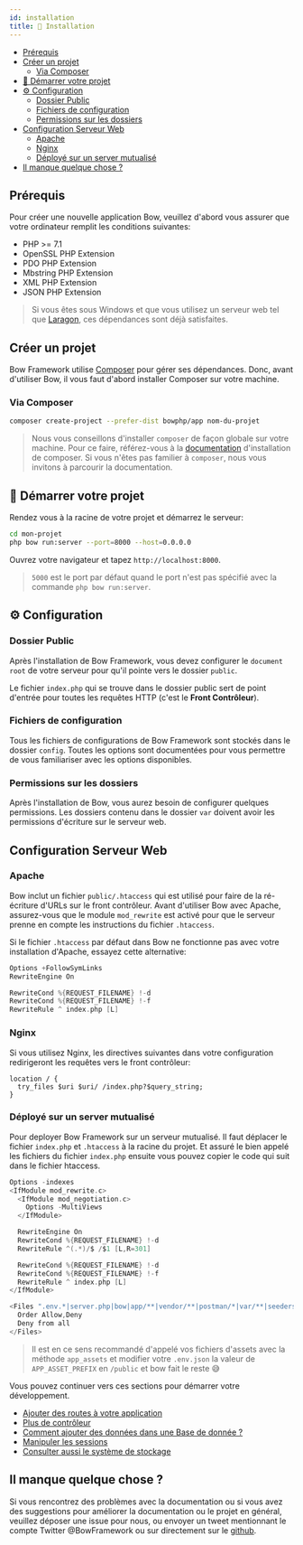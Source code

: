 ```yaml
---
id: installation
title: 🚀 Installation
---
```


- [Prérequis](#prérequis)
- [Créer un projet](#créer-un-projet)
  - [Via Composer](#via-composer)
- [🚀 Démarrer votre projet](#-démarrer-votre-projet)
- [⚙️ Configuration](#️-configuration)
  - [Dossier Public](#dossier-public)
  - [Fichiers de configuration](#fichiers-de-configuration)
  - [Permissions sur les dossiers](#permissions-sur-les-dossiers)
- [Configuration Serveur Web](#configuration-serveur-web)
  - [Apache](#apache)
  - [Nginx](#nginx)
  - [Déployé sur un server mutualisé](#déployé-sur-un-server-mutualisé)
- [Il manque quelque chose ?](#il-manque-quelque-chose-)

## Prérequis

Pour créer une nouvelle application Bow, veuillez d'abord vous assurer que votre ordinateur remplit les conditions suivantes:

- PHP >= 7.1
- OpenSSL PHP Extension
- PDO PHP Extension
- Mbstring PHP Extension
- XML PHP Extension
- JSON PHP Extension

> Si vous êtes sous Windows et que vous utilisez un serveur web tel que [Laragon](https://laragon.org/), ces dépendances sont déjà satisfaites.

## Créer un projet

Bow Framework utilise [Composer](https://getcomposer.org) pour gérer ses dépendances. Donc, avant d'utiliser Bow, il vous faut d'abord installer Composer sur votre machine.

### Via Composer

```bash
composer create-project --prefer-dist bowphp/app nom-du-projet
```

> Nous vous conseillons d'installer `composer` de façon globale sur votre machine. Pour ce faire, référez-vous à la [documentation](https://getcomposer.org/download) d'installation de composer.
> Si vous n'êtes pas familier à `composer`, nous vous invitons à parcourir la documentation.

<script id="asciicast-s8HpeoaUwnxEZ7OOPRxxXE52z" src="https://asciinema.org/a/s8HpeoaUwnxEZ7OOPRxxXE52z.js" data-speed="2"  data-rows="20" async></script>

## 🚀 Démarrer votre projet

Rendez vous à la racine de votre projet et démarrez le serveur:

```bash
cd mon-projet
php bow run:server --port=8000 --host=0.0.0.0
```

Ouvrez votre navigateur et tapez `http://localhost:8000`.

> `5000` est le port par défaut quand le port n'est pas spécifié avec la commande `php bow run:server`.

## ⚙️ Configuration

### Dossier Public

Après l'installation de Bow Framework, vous devez configurer le `document root` de votre serveur pour qu'il pointe vers le dossier `public`.

Le fichier `index.php` qui se trouve dans le dossier public sert de point d'entrée pour toutes les requêtes HTTP (c'est le **Front Contrôleur**).

### Fichiers de configuration

Tous les fichiers de configurations de Bow Framework sont stockés dans le dossier `config`. Toutes les options sont documentées pour vous permettre de vous familiariser avec les options disponibles.

### Permissions sur les dossiers

Après l'installation de Bow, vous aurez besoin de configurer quelques permissions. Les dossiers contenu dans le dossier `var` doivent avoir les permissions d'écriture sur le serveur web.

## Configuration Serveur Web

### Apache

Bow inclut un fichier `public/.htaccess` qui est utilisé pour faire de la ré-écriture d'URLs sur le front contrôleur. Avant d'utiliser Bow avec Apache, assurez-vous que le module `mod_rewrite` est activé pour que le serveur
prenne en compte les instructions du fichier `.htaccess`.

Si le fichier `.htaccess` par défaut dans Bow ne fonctionne pas avec votre installation d'Apache, essayez cette alternative:

```c
Options +FollowSymLinks
RewriteEngine On

RewriteCond %{REQUEST_FILENAME} !-d
RewriteCond %{REQUEST_FILENAME} !-f
RewriteRule ^ index.php [L]
```

### Nginx

Si vous utilisez Nginx, les directives suivantes dans votre configuration redirigeront les requêtes vers le front contrôleur:

```nginx
location / {
  try_files $uri $uri/ /index.php?$query_string;
}
```

### Déployé sur un server mutualisé

Pour deployer Bow Framework sur un serveur mutualisé. Il faut déplacer le fichier `index.php` et `.htaccess` à la racine du projet.
Et assuré le bien appelé les fichiers du fichier `index.php` ensuite vous pouvez copier le code qui suit dans le fichier htaccess.

```c
Options -indexes
<IfModule mod_rewrite.c>
  <IfModule mod_negotiation.c>
    Options -MultiViews
  </IfModule>

  RewriteEngine On
  RewriteCond %{REQUEST_FILENAME} !-d
  RewriteRule ^(.*)/$ /$1 [L,R=301]

  RewriteCond %{REQUEST_FILENAME} !-d
  RewriteCond %{REQUEST_FILENAME} !-f
  RewriteRule ^ index.php [L]
</IfModule>

<Files ".env.*|server.php|bow|app/**|vendor/**|postman/*|var/**|seeders/*|templates/**|tests/**|migrations/**">
  Order Allow,Deny
  Deny from all
</Files>
```

> Il est en ce sens recommandé d'appelé vos fichiers d'assets avec la méthode `app_assets` et modifier votre `.env.json` la valeur de `APP_ASSET_PREFIX` en `/public` et bow fait le reste 😅

Vous pouvez continuer vers ces sections pour démarrer votre développement.

- [Ajouter des routes à votre application](./routing.md)
- [Plus de contrôleur](./controller.md)
- [Comment ajouter des données dans une Base de donnée ?](./database.md)
- [Manipuler les sessions](./session.md)
- [Consulter aussi le système de stockage](./storage.md)

## Il manque quelque chose ?

Si vous rencontrez des problèmes avec la documentation ou si vous avez des suggestions pour améliorer la documentation ou le projet en général, veuillez déposer une issue pour nous, ou envoyer un tweet mentionnant le compte Twitter @BowFramework ou sur directement sur le [github](https://github.com/bowphp/docs/issues).
